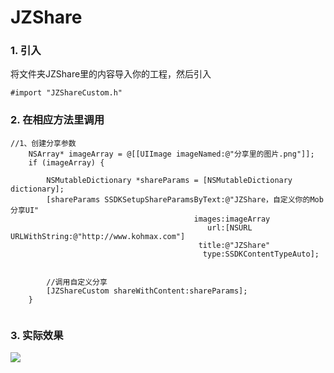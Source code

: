 # JZShare
### 1. 引入

将文件夹JZShare里的内容导入你的工程，然后引入

```
#import "JZShareCustom.h"
```

### 2. 在相应方法里调用

```
//1、创建分享参数
    NSArray* imageArray = @[[UIImage imageNamed:@"分享里的图片.png"]];
    if (imageArray) {
        
        NSMutableDictionary *shareParams = [NSMutableDictionary dictionary];
        [shareParams SSDKSetupShareParamsByText:@"JZShare，自定义你的Mob分享UI"
                                         images:imageArray
                                            url:[NSURL URLWithString:@"http://www.kohmax.com"]
                                          title:@"JZShare"
                                           type:SSDKContentTypeAuto];
        
        
        //调用自定义分享
        [JZShareCustom shareWithContent:shareParams];
    }
    
```

### 3. 实际效果
![](http://img.blog.csdn.net/20160527173335746)
